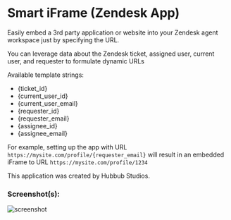 # Smart iFrame (Zendesk App)

Easily embed a 3rd party application or website into your Zendesk agent workspace just by specifying the URL.

You can leverage data about the Zendesk ticket, assigned user, current user, and requester to formulate dynamic URLs

Available template strings:

- {ticket_id}
- {current_user_id}
- {current_user_email}
- {requester_id}
- {requester_email}
- {assignee_id}
- {assignee_email}

For example, setting up the app with URL `https://mysite.com/profile/{requester_email}` will result in an embedded iFrame to URL `https://mysite.com/profile/1234`

This application was created by Hubbub Studios.

### Screenshot(s):

![screenshot](https://raw.githubusercontent.com/hubbubdev/zendesk-easy-iframe/main/assets/listing/app.png)
